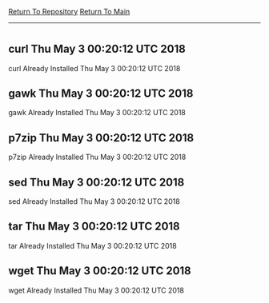[Return To Repository](https://github.com/deathbybandaid/piholeparser/)
[Return To Main](https://github.com/deathbybandaid/piholeparser/blob/master/RecentRunLogs/Mainlog.md)
____________________________________
# 
## curl Thu May 3 00:20:12 UTC 2018
curl Already Installed Thu May 3 00:20:12 UTC 2018
## gawk Thu May 3 00:20:12 UTC 2018
gawk Already Installed Thu May 3 00:20:12 UTC 2018
## p7zip Thu May 3 00:20:12 UTC 2018
p7zip Already Installed Thu May 3 00:20:12 UTC 2018
## sed Thu May 3 00:20:12 UTC 2018
sed Already Installed Thu May 3 00:20:12 UTC 2018
## tar Thu May 3 00:20:12 UTC 2018
tar Already Installed Thu May 3 00:20:12 UTC 2018
## wget Thu May 3 00:20:12 UTC 2018
wget Already Installed Thu May 3 00:20:12 UTC 2018
